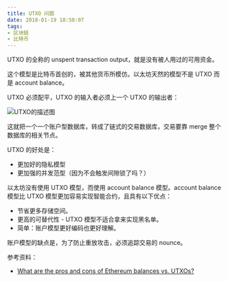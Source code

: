 ```yaml
---
title: UTXO 问题
date: 2018-01-19 18:50:07
tags:
- 区块链
- 比特币
---
```


UTXO 的全称的 unspent transaction output，就是没有被人用过的可用资金。

这个模型是比特币首创的，被其他货币所模仿。以太坊天然的模型不是 UTXO 而是 account balance。

UTXO 必须配平，UTXO 的输入者必须上一个 UTXO 的输出者：

![UTXO的描述图][1]

这就把一个一个账户型数据库，转成了链式的交易数据库，交易要靠 merge 整个数据库的相关节点。

UTXO 的好处是：

- 更加好的隐私模型
- 更加强的并发范型（因为不会触发间隙锁了吗？）

以太坊没有使用 UTXO 模型，而使用 account balance 模型。account balance 模型比 UTXO 模型更加容易实现智能合约，且具有以下优点：

- 节省更多存储空间。
- 更高的可替代性 - UTXO 模型不适合拿来实现黑名单。
- 简单：账户模型更好编码也更好理解。

账户模型的缺点是，为了防止重放攻击，必须追踪交易的 nounce。

参考资料：

- [What are the pros and cons of Ethereum balances vs. UTXOs?][2]

  [1]: http://8btc.com/data/attachment/portal/201702/03/140447qe7vo3vt7g22slev.jpg
  [2]: https://ethereum.stackexchange.com/questions/326/what-are-the-pros-and-cons-of-ethereum-balances-vs-utxos
